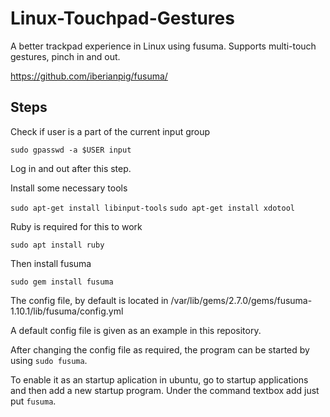 # Linux-Touchpad-Gestures

A better trackpad experience in Linux using fusuma. Supports multi-touch gestures, pinch in and out.

https://github.com/iberianpig/fusuma/

Steps
------

Check if user is a part of the current input group

```sudo gpasswd -a $USER input  ```

Log in and out after this step.

Install some necessary tools

```sudo apt-get install libinput-tools```
```sudo apt-get install xdotool```


Ruby is required for this to work

```sudo apt install ruby```

Then install fusuma

```sudo gem install fusuma  ```


The config file, by default is located in /var/lib/gems/2.7.0/gems/fusuma-1.10.1/lib/fusuma/config.yml

A default config file is given as an example in this repository.

After changing the config file as required, the program can be started by using ```sudo fusuma```.

To enable it as an startup aplication in ubuntu, go to startup applications and then add a new startup program.
Under the command textbox add just put ```fusuma```.












